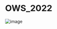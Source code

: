 # OWS_2022
![image](https://github.com/yash131120/OWS_2022/assets/139432375/16ae5e54-9722-4e41-9bc6-0e0437dac6f9)
